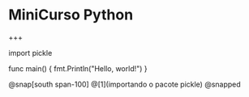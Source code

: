 # MiniCurso Python

+++

import pickle

func main() {
    fmt.Println("Hello, world!")
}

@snap[south span-100]
@[1](importando o pacote pickle)
@snapped

